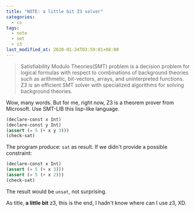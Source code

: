 ```yaml
---
title: "NOTE: a little bit Z3 solver"
categories:
  - cs
tags:
  - note
  - smt
  - z3
last_modified_at: 2020-01-24T03:59:01+08:00
---
```


> Satisfiability Modulo Theories(SMT) problem is a decision problem for logical formulas with respect to combinations of background theories such as arithmetic, bit-vectors, arrays, and uninterpreted functions. Z3 is an efficient SMT solver with specialized algorithms for solving background theories.

Wow, many words. But for me, right now, Z3 is a theorem prover from Microsoft. Use SMT-LIB this lisp-like language.

```lisp
(declare-const x Int)
(declare-const y Int)
(assert (= 5 (+ x y 3)))
(check-sat)
```

The program produce: `sat` as result. If we didn't provide a possible constraint:

```lisp
(declare-const x Int)
(assert (= 5 (+ x 3)))
(assert (= 5 (+ x 2)))
(check-sat)
```

The result would be `unsat`, not surprising.

As title, **a little bit** z3, this is the end, I hadn't know where can I use z3, XD.
